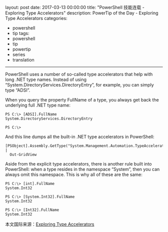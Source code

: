 layout: post
date: 2017-03-13 00:00:00
title: "PowerShell 技能连载 - Exploring Type Accelerators"
description: PowerTip of the Day - Exploring Type Accelerators
categories:
- powershell
- tip
tags:
- powershell
- tip
- powertip
- series
- translation
---
PowerShell uses a number of so-called type accelerators that help with long .NET type names. Instead of using “System.DirectoryServices.DirectoryEntry”, for example, you can simply type “ADSI”.

When you query the property FullName of a type, you always get back the underlying full .NET type name:

     
    PS C:\> [ADSI].FullName
    System.DirectoryServices.DirectoryEntry
    
    PS C:\>
     

And this line dumps all the built-in .NET type accelerators in PowerShell:

    [PSObject].Assembly.GetType("System.Management.Automation.TypeAccelerators")::get |
      Out-GridView
    

Aside from the explicit type accelerators, there is another rule built into PowerShell: when a type resides in the namespace “System”, then you can always omit this namespace. This is why all of these are the same:

     
    PS C:\> [int].FullName
    System.Int32
    
    PS C:\> [System.Int32].FullName
    System.Int32
    
    PS C:\> [Int32].FullName
    System.Int32

<!--more-->
本文国际来源：[Exploring Type Accelerators](http://community.idera.com/powershell/powertips/b/tips/posts/exploring-type-accelerators)

